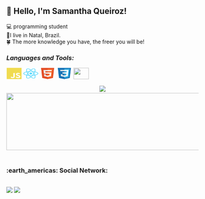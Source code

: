 ## :sunflower: Hello, I'm Samantha Queiroz!

:computer: programming student <br/>
 :ocean:I live in Natal, Brazil. <br/>
 :four_leaf_clover: The more knowledge you have, the freer you will be!
 <h3>
 <i>Languages and Tools:</i>
 </h3>
<div style="display: inline_block">
  <img align="center" alt="Rafa-Js" height="30" width="40" src="https://raw.githubusercontent.com/devicons/devicon/master/icons/javascript/javascript-plain.svg">
  <img align="center" alt="Rafa-React" height="30" width="40" src="https://raw.githubusercontent.com/devicons/devicon/master/icons/react/react-original.svg">
  <img align="center" alt="Rafa-HTML" height="30" width="40" src="https://raw.githubusercontent.com/devicons/devicon/master/icons/html5/html5-original.svg">
  <img align="center" alt="Rafa-CSS" height="30" width="40" src="https://raw.githubusercontent.com/devicons/devicon/master/icons/css3/css3-original.svg">
  <img align="center" height="30" width="40" src="https://cdn.jsdelivr.net/gh/devicons/devicon/icons/vscode/vscode-original.svg" />
  </div>
  <br/>
  <div align="center">
  <img height="150em" src="https://github-readme-stats.vercel.app/api?username=SamanthaQueiroz&show_icons=true&theme=dracula&include_all_commits=true&count_private=true"/>
  <img height="150em" width="550em" src="https://github-readme-stats.vercel.app/api/top-langs/?username=SamanthaQueiroz&layout=compact&langs_count=7&theme=dracula"/>
</div>
<br/>
<h3> :earth_americas: Social Network: </h3/> <br/>
<a href="https://www.linkedin.com/in/samantha-queiroz-b94533230/" target="_blank"><img src="https://img.shields.io/badge/-LinkedIn-%230077B5?style=for-the-badge&logo=linkedin&logoColor=white" target="_blank"></a> 
 <a href = "mailto:ssequeiroz@gmail.com"><img src="https://img.shields.io/badge/-Gmail-%23333?style=for-the-badge&logo=gmail&logoColor=white" target="_blank"></a>
  
